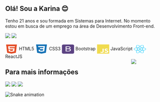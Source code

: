 ## Olá! Sou a Karina 😊
<p>Tenho 21 anos e sou formada em Sistemas para Internet. No momento estou em busca de um emprego na área de Desenvolvimento Front-end.</p>

<div>
  <a href="https://github.com/KarinaCavalcanti"></a>
  <img height="180em" src="https://github-readme-stats.vercel.app/api?username=karinacavalcanti&show_icons=true&theme=synthwave&include_all_commits=true&count_private=true" />
  <img height="180em" src="https://github-readme-stats.vercel.app/api/top-langs/?username=karinacavalcanti&layout=compact&langs_count=16&theme=synthwave" />
</div>
<div style="display: inline_block"> <br>
  <img align="center" height="30" width="40" src="https://raw.githubusercontent.com/devicons/devicon/master/icons/html5/html5-plain.svg"> HTML5
  <img align="center" height="30" width="40" src="https://raw.githubusercontent.com/devicons/devicon/master/icons/css3/css3-plain.svg"> CSS3
  <img align="center" height="30" width="40" src="https://raw.githubusercontent.com/devicons/devicon/master/icons/bootstrap/bootstrap-plain.svg"> Bootstrap
  <img align="center" height="30" width="40" src="https://raw.githubusercontent.com/devicons/devicon/master/icons/javascript/javascript-plain.svg"> JavaScript
  <img align="center" height="30" width="40" src="https://raw.githubusercontent.com/devicons/devicon/master/icons/react/react-original.svg"> ReactJS <br>
  <img align="right" width="20%" src="https://media.giphy.com/media/DHiqBbtjaB30s/giphy.gif">
</div>

## Para mais informações

<div>
  <a href="https://www.linkedin.com/in/karinalucindo/" target="_blank"><img src="https://img.shields.io/badge/-LinkedIn-%230077B5?style=for-the-badge&logo=linkedin&logoColor=white"></a>
  <a href="mailto:karina.lucindo31@gmail.com" target="_blank"><img src="https://img.shields.io/badge/Gmail-D14836?style=for-the-badge&logo=gmail&logoColor=white" /></a>
  <a href="mailto:karina.lucindo@outlook.com" target="_blank"><img src="https://img.shields.io/badge/Microsoft_Outlook-0078D4?style=for-the-badge&logo=microsoft-outlook&logoColor=white" /></a>
  
  ![Snake animation](https://github.com/karinacavalcanti/karinacavalcanti/blob/output/github-contribution-grid-snake.svg)
  
</div>

